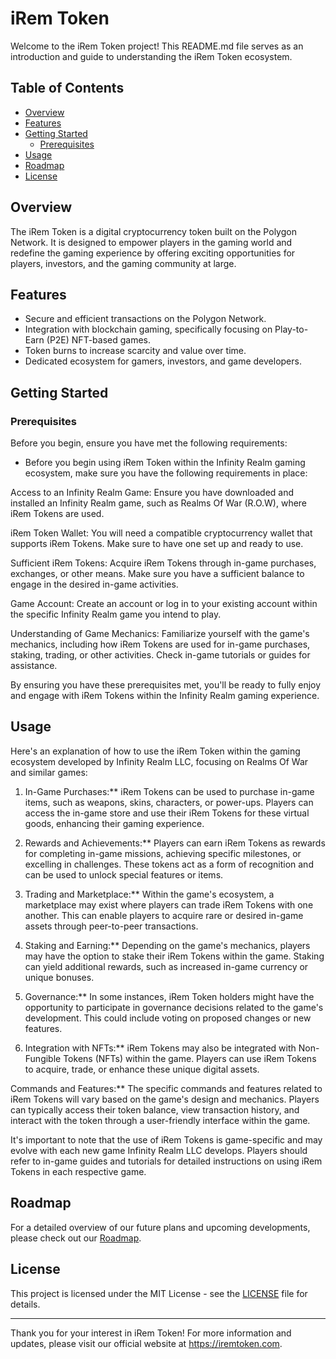 # iRem Token

Welcome to the iRem Token project! This README.md file serves as an introduction and guide to understanding the iRem Token ecosystem.

## Table of Contents
- [Overview](#overview)
- [Features](#features)
- [Getting Started](#getting-started)
  - [Prerequisites](#prerequisites)
- [Usage](#usage)
- [Roadmap](#roadmap)
- [License](#license)

## Overview
The iRem Token is a digital cryptocurrency token built on the Polygon Network. It is designed to empower players in the gaming world and redefine the gaming experience by offering exciting opportunities for players, investors, and the gaming community at large.

## Features
- Secure and efficient transactions on the Polygon Network.
- Integration with blockchain gaming, specifically focusing on Play-to-Earn (P2E) NFT-based games.
- Token burns to increase scarcity and value over time.
- Dedicated ecosystem for gamers, investors, and game developers.

## Getting Started
### Prerequisites
Before you begin, ensure you have met the following requirements:
- Before you begin using iRem Token within the Infinity Realm gaming ecosystem, make sure you have the following requirements in place:

Access to an Infinity Realm Game: Ensure you have downloaded and installed an Infinity Realm game, such as Realms Of War (R.O.W), where iRem Tokens are used.

iRem Token Wallet: You will need a compatible cryptocurrency wallet that supports iRem Tokens. Make sure to have one set up and ready to use.

Sufficient iRem Tokens: Acquire iRem Tokens through in-game purchases, exchanges, or other means. Make sure you have a sufficient balance to engage in the desired in-game activities.

Game Account: Create an account or log in to your existing account within the specific Infinity Realm game you intend to play.

Understanding of Game Mechanics: Familiarize yourself with the game's mechanics, including how iRem Tokens are used for in-game purchases, staking, trading, or other activities. Check in-game tutorials or guides for assistance.

By ensuring you have these prerequisites met, you'll be ready to fully enjoy and engage with iRem Tokens within the Infinity Realm gaming experience.


## Usage
Here's an explanation of how to use the iRem Token within the gaming ecosystem developed by Infinity Realm LLC, focusing on Realms Of War and similar games:

1. In-Game Purchases:** iRem Tokens can be used to purchase in-game items, such as weapons, skins, characters, or power-ups. Players can access the in-game store and use their iRem Tokens for these virtual goods, enhancing their gaming experience.

2. Rewards and Achievements:** Players can earn iRem Tokens as rewards for completing in-game missions, achieving specific milestones, or excelling in challenges. These tokens act as a form of recognition and can be used to unlock special features or items.

3. Trading and Marketplace:** Within the game's ecosystem, a marketplace may exist where players can trade iRem Tokens with one another. This can enable players to acquire rare or desired in-game assets through peer-to-peer transactions.

4. Staking and Earning:** Depending on the game's mechanics, players may have the option to stake their iRem Tokens within the game. Staking can yield additional rewards, such as increased in-game currency or unique bonuses.

5. Governance:** In some instances, iRem Token holders might have the opportunity to participate in governance decisions related to the game's development. This could include voting on proposed changes or new features.

6. Integration with NFTs:** iRem Tokens may also be integrated with Non-Fungible Tokens (NFTs) within the game. Players can use iRem Tokens to acquire, trade, or enhance these unique digital assets.

Commands and Features:** The specific commands and features related to iRem Tokens will vary based on the game's design and mechanics. Players can typically access their token balance, view transaction history, and interact with the token through a user-friendly interface within the game.

It's important to note that the use of iRem Tokens is game-specific and may evolve with each new game Infinity Realm LLC develops. Players should refer to in-game guides and tutorials for detailed instructions on using iRem Tokens in each respective game.

## Roadmap
For a detailed overview of our future plans and upcoming developments, please check out our [Roadmap](https://iremtoken.com/).


## License
This project is licensed under the MIT License - see the [LICENSE](https://github.com/InfinityRealm/iRem-Token/blob/main/LICENSE) file for details.

---

Thank you for your interest in iRem Token! For more information and updates, please visit our official website at https://iremtoken.com.